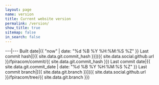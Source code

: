 ```yaml
---
layout: page
name: version
title: Current website version
permalink: /version/
show_title: true
sitemap: false
in_search: false
---
```


---|---
Built date|{{ "now" | date: "%d %B %Y %H:%M:%S %Z" }}
Last commit hash|[{{ site.data.git.commit_hash }}]({{ site.data.social.github.url }}/fpiracom/commit/{{ site.data.git.commit_hash }})
Last commit date|{{ site.data.git.commit_date | date: "%d %B %Y %H:%M:%S %Z" }}
Last commit branch|[{{ site.data.git.branch }}]({{ site.data.social.github.url }}/fpiracom/tree/{{ site.data.git.branch }})
